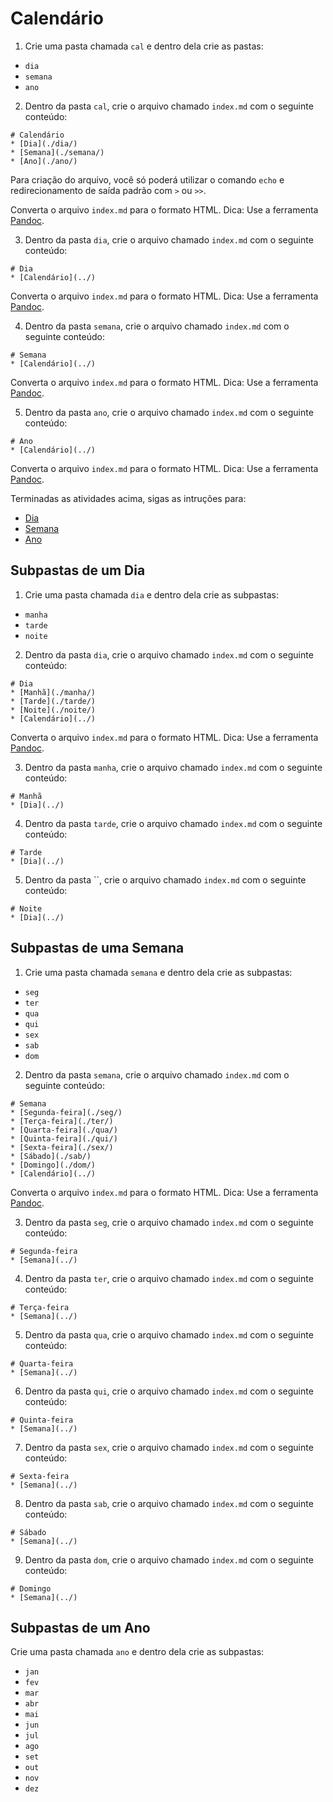 # Calendário
1. Crie uma pasta chamada `cal` e dentro dela crie as pastas:
* `dia`
* `semana`
* `ano`

2. Dentro da pasta `cal`, crie o arquivo chamado `index.md` com o seguinte conteúdo:
```
# Calendário
* [Dia](./dia/)
* [Semana](./semana/)
* [Ano](./ano/)
```
Para criação do arquivo, você só poderá utilizar o comando `echo` e redirecionamento de saída padrão com `>` ou `>>`.

Converta o arquivo `index.md` para o formato HTML. Dica: Use a ferramenta [Pandoc](http://pandoc.org/).

3. Dentro da pasta `dia`, crie o arquivo chamado `index.md` com o seguinte conteúdo:
```
# Dia
* [Calendário](../)
```

Converta o arquivo `index.md` para o formato HTML. Dica: Use a ferramenta [Pandoc](http://pandoc.org/).

4. Dentro da pasta `semana`, crie o arquivo chamado `index.md` com o seguinte conteúdo:
```
# Semana
* [Calendário](../)
```

Converta o arquivo `index.md` para o formato HTML. Dica: Use a ferramenta [Pandoc](http://pandoc.org/).

5. Dentro da pasta `ano`, crie o arquivo chamado `index.md` com o seguinte conteúdo:
```
# Ano
* [Calendário](../)
```

Converta o arquivo `index.md` para o formato HTML. Dica: Use a ferramenta [Pandoc](http://pandoc.org/).

Terminadas as atividades acima, sigas as intruções para:
* [Dia](#dia) 
* [Semana](#semana)
* [Ano](#ano)

<a name="dia">

## Subpastas de um Dia
1. Crie uma pasta chamada `dia` e dentro dela crie as subpastas:
* `manha`
* `tarde`
* `noite`

2. Dentro da pasta `dia`, crie o arquivo chamado `index.md` com o seguinte conteúdo:
```
# Dia
* [Manhã](./manha/)
* [Tarde](./tarde/)
* [Noite](./noite/)
* [Calendário](../)
```

Converta o arquivo `index.md` para o formato HTML. Dica: Use a ferramenta [Pandoc](http://pandoc.org/).

3. Dentro da pasta `manha`, crie o arquivo chamado `index.md` com o seguinte conteúdo:
```
# Manhã
* [Dia](../)
```

4. Dentro da pasta `tarde`, crie o arquivo chamado `index.md` com o seguinte conteúdo:
```
# Tarde
* [Dia](../)
```

5. Dentro da pasta ``, crie o arquivo chamado `index.md` com o seguinte conteúdo:
```
# Noite
* [Dia](../)
```

<a name="semana">

## Subpastas de uma Semana
1. Crie uma pasta chamada `semana` e dentro dela crie as subpastas:
* `seg`
* `ter`
* `qua`
* `qui`
* `sex`
* `sab`
* `dom`

2. Dentro da pasta `semana`, crie o arquivo chamado `index.md` com o seguinte conteúdo:
```
# Semana
* [Segunda-feira](./seg/)
* [Terça-feira](./ter/)
* [Quarta-feira](./qua/)
* [Quinta-feira](./qui/)
* [Sexta-feira](./sex/)
* [Sábado](./sab/)
* [Domingo](./dom/)
* [Calendário](../)
```

Converta o arquivo `index.md` para o formato HTML. Dica: Use a ferramenta [Pandoc](http://pandoc.org/).

3. Dentro da pasta `seg`, crie o arquivo chamado `index.md` com o seguinte conteúdo:
```
# Segunda-feira
* [Semana](../)
```

4. Dentro da pasta `ter`, crie o arquivo chamado `index.md` com o seguinte conteúdo:
```
# Terça-feira
* [Semana](../)
```

5. Dentro da pasta `qua`, crie o arquivo chamado `index.md` com o seguinte conteúdo:
```
# Quarta-feira
* [Semana](../)
```

6. Dentro da pasta `qui`, crie o arquivo chamado `index.md` com o seguinte conteúdo:
```
# Quinta-feira
* [Semana](../)
```

7. Dentro da pasta `sex`, crie o arquivo chamado `index.md` com o seguinte conteúdo:
```
# Sexta-feira
* [Semana](../)
```

8. Dentro da pasta `sab`, crie o arquivo chamado `index.md` com o seguinte conteúdo:
```
# Sábado
* [Semana](../)
```

9. Dentro da pasta `dom`, crie o arquivo chamado `index.md` com o seguinte conteúdo:
```
# Domingo
* [Semana](../)
```

<a name="ano">

## Subpastas de um Ano
Crie uma pasta chamada `ano` e dentro dela crie as subpastas:
* `jan`
* `fev`
* `mar`
* `abr`
* `mai`
* `jun`
* `jul`
* `ago`
* `set`
* `out`
* `nov`
* `dez`
